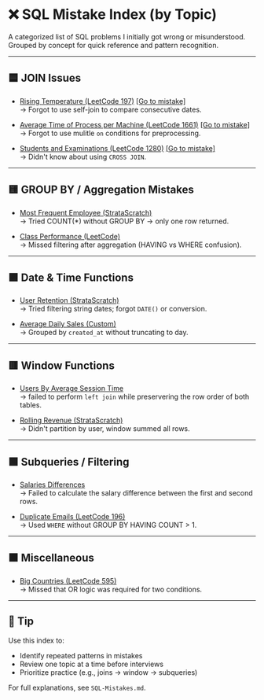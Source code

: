 # ❌ SQL Mistake Index (by Topic)

A categorized list of SQL problems I initially got wrong or misunderstood.  
Grouped by concept for quick reference and pattern recognition.

---

## 🟦 JOIN Issues

- [Rising Temperature (LeetCode 197)](https://leetcode.com/problems/rising-temperature/) [[Go to mistake]](SQL-Mistakes.md#-1-problem-rising-temperature-leetcode-197)  
  → Forgot to use self-join to compare consecutive dates.
  

- [Average Time of Process per Machine (LeetCode 1661)](https://leetcode.com/problems/average-time-of-process-per-machine/description/?envType=study-plan-v2&envId=top-sql-50) [[Go to mistake]](SQL-Mistakes.md#-2-problem-average-time-of-process-per-machine-leetcode-1661)  
  → Forgot to use mulitle `on` conditions for preprocessing.

- [Students and Examinations (LeetCode 1280)](https://leetcode.com/problems/students-and-examinations/description/?envType=study-plan-v2&envId=top-sql-50) [[Go to mistake]](SQL-Mistakes.md#-3-problem-students-and-examinations-leetcode-1280)  
  → Didn't know about using `CROSS JOIN`.

---

## 🟨 GROUP BY / Aggregation Mistakes

- [Most Frequent Employee (StrataScratch)](https://platform.stratascratch.com/coding/9782/find-the-most-frequent-employees)  
  → Tried COUNT(*) without GROUP BY → only one row returned.

- [Class Performance (LeetCode)](https://leetcode.com/problems/classes-more-than-5-students/)  
  → Missed filtering after aggregation (HAVING vs WHERE confusion).

---

## 🟪 Date & Time Functions

- [User Retention (StrataScratch)](https://platform.stratascratch.com/coding/9632/user-retention)  
  → Tried filtering string dates; forgot `DATE()` or conversion.

- [Average Daily Sales (Custom)](https://platform.stratascratch.com/coding/12345/avg-daily-sales)  
  → Grouped by `created_at` without truncating to day.

---

## 🟥 Window Functions

- [Users By Average Session Time](https://platform.stratascratch.com/coding/10352-users-by-avg-session-time?code_type=1)  
  → failed to perform `left join` while preservering the row order of both tables.

- [Rolling Revenue (StrataScratch)](https://platform.stratascratch.com/coding/10145/rolling-revenue)  
  → Didn't partition by user, window summed all rows.

---

## 🟩 Subqueries / Filtering

- [Salaries Differences](https://leetcode.com/problems/second-highest-salary/)  
  → Failed to calculate the salary difference between the first and second rows.

- [Duplicate Emails (LeetCode 196)](https://leetcode.com/problems/duplicate-emails/)  
  → Used `WHERE` without GROUP BY HAVING COUNT > 1.

---

## 🟫 Miscellaneous

- [Big Countries (LeetCode 595)](https://leetcode.com/problems/big-countries/)  
  → Missed that OR logic was required for two conditions.

---

## 🧠 Tip
Use this index to:
- Identify repeated patterns in mistakes
- Review one topic at a time before interviews
- Prioritize practice (e.g., joins → window → subqueries)

For full explanations, see `SQL-Mistakes.md`.
